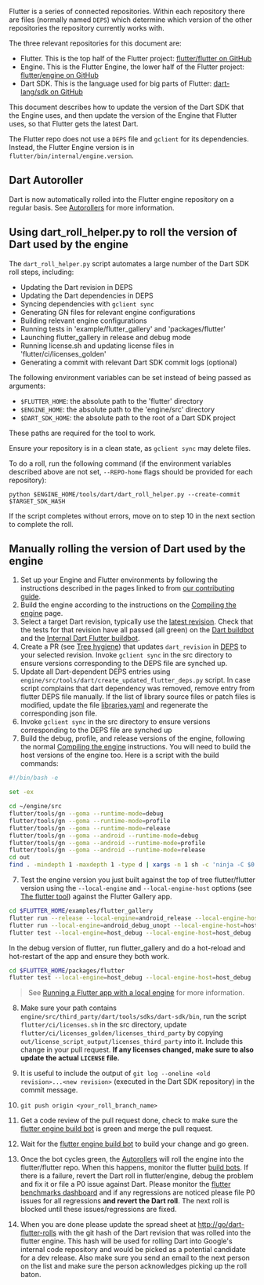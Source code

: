 Flutter is a series of connected repositories. Within each repository there are files (normally named `DEPS`) which determine which version of the other repositories the repository currently works with.

The three relevant repositories for this document are:

- Flutter. This is the top half of the Flutter project: [flutter/flutter on GitHub](https://github.com/flutter/flutter)
- Engine. This is the Flutter Engine, the lower half of the Flutter project: [flutter/engine on GitHub](https://github.com/flutter/engine)
- Dart SDK. This is the language used for big parts of Flutter: [dart-lang/sdk on GitHub](https://github.com/dart-lang/sdk)

This document describes how to update the version of the Dart SDK that the Engine uses, and then update the version of the Engine that Flutter uses, so that Flutter gets the latest Dart.

The Flutter repo does not use a `DEPS` file and `gclient` for its dependencies. Instead, the Flutter Engine version is in `flutter/bin/internal/engine.version`.

## Dart Autoroller

Dart is now automatically rolled into the Flutter engine repository on a regular basis. See [Autorollers](Autorollers.md) for more information.

## Using dart_roll_helper.py to roll the version of Dart used by the engine

The `dart_roll_helper.py` script automates a large number of the Dart SDK roll steps, including:

- Updating the Dart revision in DEPS
- Updating the Dart dependencies in DEPS
- Syncing dependencies with `gclient sync`
- Generating GN files for relevant engine configurations
- Building relevant engine configurations
- Running tests in 'example/flutter_gallery' and 'packages/flutter'
- Launching flutter_gallery in release and debug mode
- Running license.sh and updating license files in
  'flutter/ci/licenses_golden'
- Generating a commit with relevant Dart SDK commit logs (optional)

The following environment variables can be set instead of being passed as
arguments:

- `$FLUTTER_HOME`: the absolute path to the 'flutter' directory
- `$ENGINE_HOME`: the absolute path to the 'engine/src' directory
- `$DART_SDK_HOME`: the absolute path to the root of a Dart SDK project

These paths are required for the tool to work.

Ensure your repository is in a clean state, as `gclient sync` may delete files.

To do a roll, run the following command (if the environment variables described above are not set, `--REPO-home` flags should be provided for each repository):

```console
python $ENGINE_HOME/tools/dart/dart_roll_helper.py --create-commit $TARGET_SDK_HASH
```

If the script completes without errors, move on to step 10 in the next section to complete the roll.

## Manually rolling the version of Dart used by the engine

1. Set up your Engine and Flutter environments by following the instructions described in the pages
   linked to from [our contributing guide](../../CONTRIBUTING.md).
2. Build the engine according to the instructions on the [Compiling the engine](../engine/dev/Compiling-the-engine.md) page.
3. Select a target Dart revision, typically use the [latest revision](https://github.com/dart-lang/sdk/commits/master). Check that the tests for that revision have all passed (all green) on the [Dart buildbot](https://ci.chromium.org/p/flutter/g/engine/console) and the [Internal Dart Flutter buildbot](https://ci.chromium.org/p/dart/g/flutter/console).
4. Create a PR (see [Tree hygiene](../contributing/Tree-hygiene.md)) that updates `dart_revision` in [DEPS](https://github.com/flutter/engine/blob/main/DEPS) to your selected revision. Invoke `gclient sync` in the src directory to ensure versions corresponding to the DEPS file are synched up.
5. Update all Dart-dependent DEPS entries using `engine/src/tools/dart/create_updated_flutter_deps.py` script. In case script complains that dart dependency was removed, remove entry from flutter DEPS file manually. If the list of library source files or patch files is modified, update the file [libraries.yaml](https://github.com/flutter/engine/blob/main/lib/snapshot/libraries.yaml) and regenerate the corresponding json file.
6. Invoke `gclient sync` in the src directory to ensure versions corresponding to the DEPS file are synched up
7. Build the debug, profile, and release versions of the engine, following the normal [Compiling the engine](../engine/dev/Compiling-the-engine.md) instructions. You will need to build the host versions of the engine too. Here is a script with the build commands:

```bash
#!/bin/bash -e

set -ex

cd ~/engine/src
flutter/tools/gn --goma --runtime-mode=debug
flutter/tools/gn --goma --runtime-mode=profile
flutter/tools/gn --goma --runtime-mode=release
flutter/tools/gn --goma --android --runtime-mode=debug
flutter/tools/gn --goma --android --runtime-mode=profile
flutter/tools/gn --goma --android --runtime-mode=release
cd out
find . -mindepth 1 -maxdepth 1 -type d | xargs -n 1 sh -c 'ninja -C $0 -j1000 || exit 255'
```

7. Test the engine version you just built against the top of tree flutter/flutter version using the `--local-engine` and `--local-engine-host` options (see [The flutter tool](../tool/README.md)) against the Flutter Gallery app.

```bash
cd $FLUTTER_HOME/examples/flutter_gallery
flutter run --release --local-engine=android_release --local-engine-host=host_release
flutter run --local-engine=android_debug_unopt --local-engine-host=host_debug_unopt
flutter test --local-engine=host_debug --local-engine-host=host_debug
```

In the debug version of flutter, run flutter_gallery and do a hot-reload and hot-restart of the app and ensure they both work.

```bash
cd $FLUTTER_HOME/packages/flutter
flutter test --local-engine=host_debug --local-engine-host=host_debug
```

> See [Running a Flutter app with a local engine](../engine/Debugging-the-engine.md#running-a-flutter-app-with-a-local-engine) for more information.

8. Make sure your path contains `engine/src/third_party/dart/tools/sdks/dart-sdk/bin`, run the script `flutter/ci/licenses.sh` in the src directory, update `flutter/ci/licenses_golden/licenses_third_party` by copying `out/license_script_output/licenses_third_party` into it. Include this change in your pull request.
   **If any licenses changed, make sure to also update the actual `LICENSE` file.**

9. It is useful to include the output of `git log --oneline <old revision>...<new revision>` (executed in the Dart SDK repository) in the commit message.

10. `git push origin <your_roll_branch_name>`

11. Get a code review of the pull request done, check to make sure the [flutter engine build bot](https://build.chromium.org/p/client.flutter/console) is green and merge the pull request.

12. Wait for the [flutter engine build bot](https://ci.chromium.org/p/flutter/g/engine/console) to build your change and go green.

13. Once the bot cycles green, the [Autorollers](../infra/Autorollers.md) will roll the engine into the flutter/flutter repo. When this happens, monitor the flutter [build bots](https://flutter-dashboard.appspot.com/build.html). If there is a failure, revert the Dart roll in flutter/engine, debug the problem and fix it or file a P0 issue against Dart. Please monitor the [flutter benchmarks dashboard](https://flutter-dashboard.appspot.com/benchmarks.html) and if any regressions are noticed please file P0 issues for all regressions **and revert the Dart roll**. The next roll is blocked until these issues/regressions are fixed.

14. When you are done please update the spread sheet at [http://go/dart-flutter-rolls](http://go/dart-flutter-rolls) with the git hash of the Dart revision that was rolled into the flutter engine. This hash will be used for rolling Dart into Google's internal code repository and would be picked as a potential candidate for a dev release. Also make sure you send an email to the next person on the list and make sure the person acknowledges picking up the roll baton.

